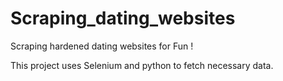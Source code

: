 # Scraping_dating_websites
Scraping hardened dating websites for Fun !

This project uses Selenium and python to fetch necessary data.
